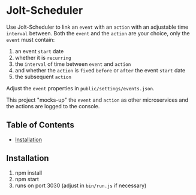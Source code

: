 # Jolt-Scheduler

Use Jolt-Scheduler to link an `event` with an `action` with an adjustable time
`interval` between. Both the `event` and the `action` are your choice, only the
`event` must contain:

1. an event `start` date
2. whether it is `recurring`
3. the `interval` of time between `event` and `action`
4. and whether the `action` is `fix`ed `before` or `after` the event `start` date
5. the subsequent `action`

Adjust the `event` properties in `public/settings/events.json`.

This project "mocks-up" the `event` and `action` as other microservices and the
actions are logged to the console.

## Table of Contents

- [Installation](#installation)

## Installation

1. npm install
2. npm start
3. runs on port 3030 (adjust in `bin/run.js` if necessary)
